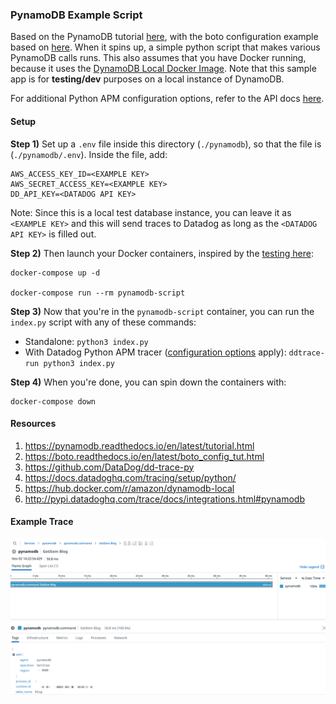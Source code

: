 ### PynamoDB Example Script

Based on the PynamoDB tutorial [here](https://pynamodb.readthedocs.io/en/latest/tutorial.html), with the boto configuration example based on [here](https://boto.readthedocs.io/en/latest/boto_config_tut.html). When it spins up, a simple python script that makes various PynamoDB calls runs. This also assumes that you have Docker running, because it uses the [DynamoDB Local Docker Image](https://hub.docker.com/r/amazon/dynamodb-local). Note that this sample app is for **testing/dev** purposes on a local instance of DynamoDB.

For additional Python APM configuration options, refer to the API docs [here](http://pypi.datadoghq.com/trace/docs/integrations.html#pynamodb).

#### Setup

**Step 1)** Set up a `.env` file inside this directory (`./pynamodb`), so that the file is (`./pynamodb/.env`). Inside the file, add:

```
AWS_ACCESS_KEY_ID=<EXAMPLE KEY>
AWS_SECRET_ACCESS_KEY=<EXAMPLE KEY>
DD_API_KEY=<DATADOG API KEY>
```

Note: Since this is a local test database instance, you can leave it as `<EXAMPLE KEY>` and this will send traces to Datadog as long as the `<DATADOG API KEY>` is filled out.

**Step 2)** Then launch your Docker containers, inspired by the [testing here](https://github.com/DataDog/dd-trace-py#testing):

```
docker-compose up -d

docker-compose run --rm pynamodb-script
```

**Step 3)** Now that you're in the `pynamodb-script` container, you can run the `index.py` script with any of these commands:

- Standalone: `python3 index.py`
- With Datadog Python APM tracer ([configuration options](https://docs.datadoghq.com/tracing/setup/python/#environment-variable) apply): `ddtrace-run python3 index.py`

**Step 4)** When you're done, you can spin down the containers with:

```
docker-compose down
```

#### Resources

1. https://pynamodb.readthedocs.io/en/latest/tutorial.html
2. https://boto.readthedocs.io/en/latest/boto_config_tut.html
3. https://github.com/DataDog/dd-trace-py
4. https://docs.datadoghq.com/tracing/setup/python/
5. https://hub.docker.com/r/amazon/dynamodb-local
6. http://pypi.datadoghq.com/trace/docs/integrations.html#pynamodb

#### Example Trace

![Example](./images/example_get_item.png)